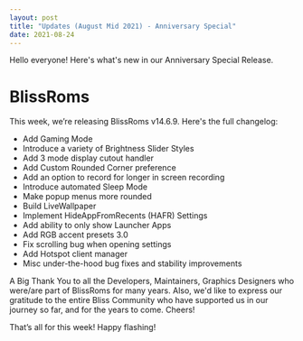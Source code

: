 ```yaml
---
layout: post
title: "Updates (August Mid 2021) - Anniversary Special"
date: 2021-08-24
---
```


Hello everyone! Here's what's new in our Anniversary Special Release.

# BlissRoms

This week, we’re releasing BlissRoms v14.6.9. Here's the full changelog:

- Add Gaming Mode
- Introduce a variety of Brightness Slider Styles
- Add 3 mode display cutout handler 
- Add Custom Rounded Corner preference
- Add an option to record for longer in screen recording
- Introduce automated Sleep Mode
- Make popup menus more rounded
- Build LiveWallpaper
- Implement HideAppFromRecents (HAFR) Settings
- Add ability to only show Launcher Apps
- Add RGB accent presets 3.0
- Fix scrolling bug when opening settings
- Add Hotspot client manager
- Misc under-the-hood bug fixes and stability improvements

A Big Thank You to all the Developers, Maintainers, Graphics Designers who were/are part of BlissRoms for many years. Also, we'd like to express our gratitude to the entire Bliss Community who have supported us in our journey so far, and for the years to come. Cheers!

That’s all for this week! Happy flashing!

